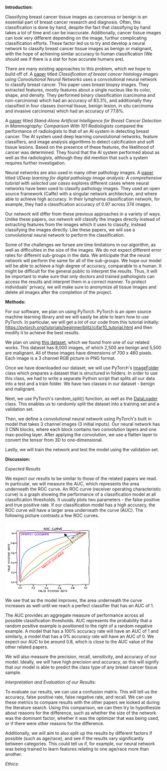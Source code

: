 <!---
**Project Description:**

I will focus on creating neural network (NNs) that is able to accurately detect breast cancer from tissue images. There are many publicly available datasets of tissue images available online. Each pixel in the tissue image will be classified as "nucleus", "boundary", or "not nucleus and not boundary". After this classification, the neural network will then create a black and white image of only the nuclei. 

After segmenting the nuclei, features need to be computed. I envision using features like the nuclei's shape, area, and perimter. Nuclei in tissue images of an invasive breast cancer lesion will be larger and more distorted than nuclei in normal tissue images. By computing these features, the neural network will be able to predict when a tissue image is normal or when it shows the presence of a breast cancer lesion. 

Here is an example of a benign tissue image. 
<img src="benign.JPG" alt="benign" width="300"/>

Here is an example of an invasive tissue image.
<img src="invasive.JPG" alt="invasive" width="300"/>

The main goal of this project is to create a tool that helps doctors during their diagnoses. Doctors will be able to check their diagnoses of a patient's tissue sample. This tool will be extremely helpful in making sure that doctors do not misdiagnose a patient or even recommend treatment when no treatment is needed. 


**Project Goals:**
1. Create a neural network that segments each pixel into nucleus, boundary, or not nucleus and not boundary.
2. Compute various features.
3. Train the NN to be able to detect invasive vs. benign breast cancer lesions by looking at tissue images. 
-->

**Introduction:**

Classifying breast cancer tissue images as cancerous or benign is an essential part of breast cancer research and diagnosis. Often, this classification is done by hand, despite the fact that classifying by hand takes a lot of time and can be inaccurate. Additionally, cancer tissue images can look very different depending on the image, furthur complicating classification efforts. These factor led us to try and develop a neural network to classify breast cancer tissue images as benign or malignant, with the hope of achieving similar accuracy to human classification (We should see if there is a stat for how accurate humans are).

There are many existing approaches to this problem, which we hope to build off of. A [paper](https://journals.plos.org/plosone/article?id=10.1371/journal.pone.0177544) titled *Classification of breast cancer histology images using Convolutional Neural Networks* uses a convolutional neural network to classify breast cancer. This paper uses breast biopsy images. They extracted features, mostly features about a single nucleus like its color, shape, and density. They performed binary classification (carcinoma and non-carcinoma) which had an accuracy of 83.3%, and additionally they classified in four classes (normal tissue, benign lesion, in situ carcinoma and invasive carcinoma) which had an accuracy of 77.8%. 

A [paper](https://academic.oup.com/jnci/article/111/9/916/5307077?login=true) titled *Stand-Alone Artificial Intelligence for Breast Cancer Detection in Mammography: Comparison With 101 Radiologists* compared the performance of radiologists to that of an AI system in detecting breast cancer. The AI system used deep learning convolutional networks, feature classifiers, and image analysis algorithms to detect calcification and soft tissue lesions. Based on the presence of these features, the likelihood of cancer was determined. They found that the AI system performed about as well as the radiologists, although they did mention that such a system requires further investigation.

Neural networks are also used in many other pathology images. A [paper](https://pubmed.ncbi.nlm.nih.gov/27563488/) titled *UDeep learning for digital pathology image analysis: A comprehensive tutorial with selected use cases* explores different cases where neural networks have been used to classify pathology images. They used an open source framework (Caffe) with a singular network architecture, and where able to achieve high accuracy. In their lymphoma classification network, for example, they had a classification accuracy of 0.97 across 374 images. 

Our network will differ from these previous approaches in a variety of ways. Unlike these papers, our network will classify the images directly instead of extracting features from the images which it uses to classify, instead classifying the images directly. Like these papers, we will use a convolutional neural network to perform the classification.

Some of the challenges we forsee are time limitations in our algorithm, as well as difficulties in the size of the images. We do not expect different error rates for different sub-groups in the data. We anticipate that the neural network will perform the same for all of the sub-groups. We hope our model will be able to achieve a high degree of accuracy, comparable to a human. It might be difficult for the general public to interpret the results. Thus, it will be important to make sure that only doctors and trained pathologists can access the results and interpret them in a correct manner. To protect individuals' privacy, we will make sure to anonymize all tissue images and delete all images after the completion of the project. 

**Methods:**

For our software, we plan on using PyTorch. PyTorch is an open source machine learning library and we will easily be able to learn how to use PyTorch. In particular, we will get a lot of our code from this tutorial initially: https://pytorch.org/tutorials/beginner/blitz/cifar10_tutorial.html and then modify it to achieve the best results. 

We plan on using [this dataset](https://web.inf.ufpr.br/vri/databases/breast-cancer-histopathological-database-breakhis/), which we found from one of our related works. This dataset has 8,000 images, of which 2,500 are benign and 5,500 are malignant. All of these images have dimensions of 700 x 460 pixels. Each image is a 3 channel RGB picture in PNG format. 

Once we have downloaded our dataset, we will use PyTorch's [ImageFolder](https://pytorch.org/vision/main/generated/torchvision.datasets.ImageFolder.html) class which prepares a dataset that is structured in folders. In order to use this class, we had to write a separate Python script that splits all our data into a test and a train folder. We have two classes in our dataset - benign and malignant.

Next, we use PyTorch's random_split() function, as well as the [DataLoader](https://pytorch.org/docs/stable/data.html#torch.utils.data.DataLoader) class. This enables us to randomly split the dataset into a training set and a validation set.

Then, we define a convolutional neural network using PyTorch's built in model that takes 3 channel images (3 initial inputs). Our neural network has 3 CNN blocks, where each block contains two convolution layers and one max-pooling layer. After applying the convolution, we use a flatten layer to convert the tensor from 3D to one-dimensional. 

Lastly, we will train the network and test the model using the validation set. 

**Discussion:**

*Expected Results*

We expect our results to be similar to those of the related papers we read. In particular, we will measure the AUC, which represents the area underneath the ROC curve. An ROC curve (receiver operating characteristic curve) is a graph showing the performance of a classification model at all classification thresholds. It usually plots two parameters - the false positive and true positive rate. If our classification model has a high accuracy, the ROC curve will have a larger area underneath the curve (AUC). The following picture contrasts a few ROC curves.

<img src="ROC-curve.png" alt="roc" width="300"/>

We see that as the model improves, the area underneath the curve increases as well until we reach a perfect classifier that has an AUC of 1. 

The AUC provides an aggregate measure of performance across all possible classification thresholds. AUC represents the probability that a random positive example is positioned to the right of a random negative example. A model that has a 100% accuracy rate will have an AUC of 1 and similarly, a model that has a 0% accuracy rate will have an AUC of 0. We expect our AUC to be around 0.8, which is close to the AUC value of the other related papers. 

We will also measure the precision, recall, sensitivity, and accuracy of our model. Ideally, we will have high precision and accuracy, as this will signify that our model is able to predict the class type of any breast cancer tissue sample. 

*Interpretation and Evaluation of our Results:*

To evaluate our results, we can use a confusion matrix. This will tell us the accuracy, false positive rate, false negative rate, and recall. We can use these metrics to compare results with the other papers we looked at during the literature search. Using this comparison, we can then try to hypothesize about reasons for the difference, such as whether the size of the network was the dominant factor, whether it was the optimizer that was being used, or if there were other reasons for the difference. 

Additionally, we will aim to also split up the results by different factors if possible (such as age/race), and see if the results vary significantly between categories. This could tell us if, for example, our neural network was being trained to learn features relating to one age/race more than another.

*Ethics:*


